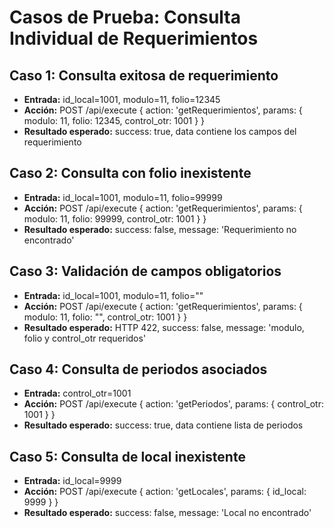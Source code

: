 # Casos de Prueba: Consulta Individual de Requerimientos

## Caso 1: Consulta exitosa de requerimiento
- **Entrada:** id_local=1001, modulo=11, folio=12345
- **Acción:** POST /api/execute { action: 'getRequerimientos', params: { modulo: 11, folio: 12345, control_otr: 1001 } }
- **Resultado esperado:** success: true, data contiene los campos del requerimiento

## Caso 2: Consulta con folio inexistente
- **Entrada:** id_local=1001, modulo=11, folio=99999
- **Acción:** POST /api/execute { action: 'getRequerimientos', params: { modulo: 11, folio: 99999, control_otr: 1001 } }
- **Resultado esperado:** success: false, message: 'Requerimiento no encontrado'

## Caso 3: Validación de campos obligatorios
- **Entrada:** id_local=1001, modulo=11, folio=""
- **Acción:** POST /api/execute { action: 'getRequerimientos', params: { modulo: 11, folio: "", control_otr: 1001 } }
- **Resultado esperado:** HTTP 422, success: false, message: 'modulo, folio y control_otr requeridos'

## Caso 4: Consulta de periodos asociados
- **Entrada:** control_otr=1001
- **Acción:** POST /api/execute { action: 'getPeriodos', params: { control_otr: 1001 } }
- **Resultado esperado:** success: true, data contiene lista de periodos

## Caso 5: Consulta de local inexistente
- **Entrada:** id_local=9999
- **Acción:** POST /api/execute { action: 'getLocales', params: { id_local: 9999 } }
- **Resultado esperado:** success: false, message: 'Local no encontrado'
